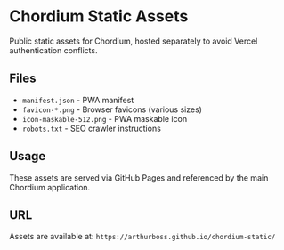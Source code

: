 # Chordium Static Assets

Public static assets for Chordium, hosted separately to avoid Vercel authentication conflicts.

## Files

- `manifest.json` - PWA manifest
- `favicon-*.png` - Browser favicons (various sizes)
- `icon-maskable-512.png` - PWA maskable icon
- `robots.txt` - SEO crawler instructions

## Usage

These assets are served via GitHub Pages and referenced by the main Chordium application.

## URL

Assets are available at: `https://arthurboss.github.io/chordium-static/`
